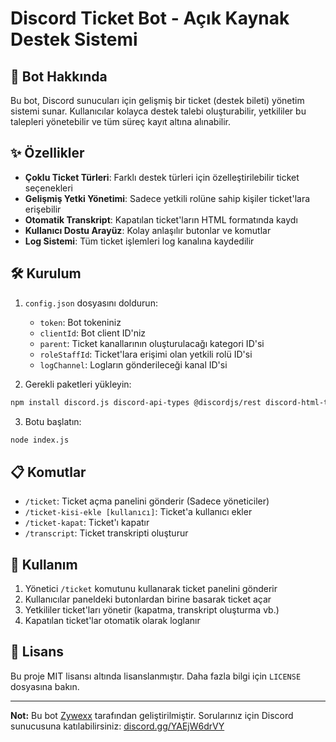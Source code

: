 # Discord Ticket Bot - Açık Kaynak Destek Sistemi

## 📌 Bot Hakkında

Bu bot, Discord sunucuları için gelişmiş bir ticket (destek bileti) yönetim sistemi sunar. Kullanıcılar kolayca destek talebi oluşturabilir, yetkililer bu talepleri yönetebilir ve tüm süreç kayıt altına alınabilir.

## ✨ Özellikler

- **Çoklu Ticket Türleri**: Farklı destek türleri için özelleştirilebilir ticket seçenekleri
- **Gelişmiş Yetki Yönetimi**: Sadece yetkili rolüne sahip kişiler ticket'lara erişebilir
- **Otomatik Transkript**: Kapatılan ticket'ların HTML formatında kaydı
- **Kullanıcı Dostu Arayüz**: Kolay anlaşılır butonlar ve komutlar
- **Log Sistemi**: Tüm ticket işlemleri log kanalına kaydedilir

## 🛠 Kurulum

1. `config.json` dosyasını doldurun:
   - `token`: Bot tokeniniz
   - `clientId`: Bot client ID'niz
   - `parent`: Ticket kanallarının oluşturulacağı kategori ID'si
   - `roleStaffId`: Ticket'lara erişimi olan yetkili rolü ID'si
   - `logChannel`: Logların gönderileceği kanal ID'si

2. Gerekli paketleri yükleyin:
```bash
npm install discord.js discord-api-types @discordjs/rest discord-html-transcripts
```

3. Botu başlatın:
```bash
node index.js
```

## 📋 Komutlar

- `/ticket`: Ticket açma panelini gönderir (Sadece yöneticiler)
- `/ticket-kisi-ekle [kullanıcı]`: Ticket'a kullanıcı ekler
- `/ticket-kapat`: Ticket'ı kapatır
- `/transcript`: Ticket transkripti oluşturur

## 🎯 Kullanım

1. Yönetici `/ticket` komutunu kullanarak ticket panelini gönderir
2. Kullanıcılar paneldeki butonlardan birine basarak ticket açar
3. Yetkililer ticket'ları yönetir (kapatma, transkript oluşturma vb.)
4. Kapatılan ticket'lar otomatik olarak loglanır

## 📜 Lisans

Bu proje MIT lisansı altında lisanslanmıştır. Daha fazla bilgi için `LICENSE` dosyasına bakın.

---

**Not:** Bu bot [Zywexx](https://github.com/Zywexx) tarafından geliştirilmiştir. Sorularınız için Discord sunucusuna katılabilirsiniz: [discord.gg/YAEjW6drVY](https://discord.gg/YAEjW6drVY)

